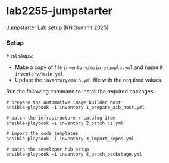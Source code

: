 # lab2255-jumpstarter
Jumpstarter Lab setup (RH Summit 2025)

### Setup

First steps:

* Make a copy of file `inventory/main.example.yml` and name it `inventory/main.yml`.
* Update the `inventory/main.yml` file with the required values.

Run the following command to install the required packages:

```shell
# prepare the automotive image builder host
ansible-playbook -i inventory 1_prepare_aib_host.yml
```

```shell
# patch the infrastructure / catalog item
ansible-playbook -i inventory 2_patch_ci.yml
```
```shell
# import the code templates
ansible-playbook -i inventory 3_import_repos.yml
```

```shell
# patch the developer hub setup
ansible-playbook -i inventory 4_patch_backstage.yml
```
